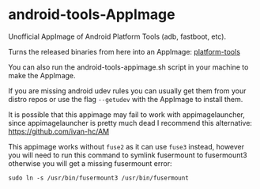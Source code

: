 # android-tools-AppImage
Unofficial AppImage of Android Platform Tools (adb, fastboot, etc). 

Turns the released binaries from here into an AppImage: [platform-tools](https://developer.android.com/tools/releases/platform-tools)

You can also run the android-tools-appimage.sh script in your machine to make the AppImage.

If you are missing android udev rules you can usually get them from your distro repos or use the flag `--getudev` with the AppImage to install them. 

It is possible that this appimage may fail to work with appimagelauncher, since appimagelauncher is pretty much dead I recommend this alternative: https://github.com/ivan-hc/AM

This appimage works without `fuse2` as it can use `fuse3` instead, however you will need to run this command to symlink fusermount to fusermount3 otherwise you will get a missing fusermount error: 

`sudo ln -s /usr/bin/fusermount3 /usr/bin/fusermount`
